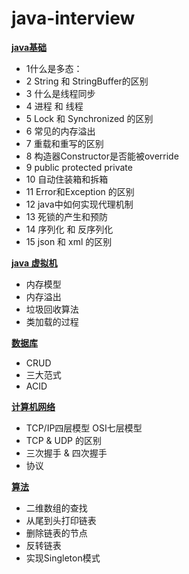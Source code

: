 # java-interview
**[java基础](src/doc/b.md)**


  - 1什么是多态：
 - 2 String 和 StringBuffer的区别
 - 3 什么是线程同步
 - 4 进程 和 线程     
  -  5 Lock 和 Synchronized 的区别
  - 6 常见的内存溢出
  - 7 重载和重写的区别                      
  - 8 构造器Constructor是否能被override      
  - 9 public protected private     
   -  10 自动住装箱和拆箱    
   - 11 Error和Exception 的区别
   - 12 java中如何实现代理机制  
  -  13 死锁的产生和预防
  -  14 序列化 和 反序列化
  -  15 json 和 xml 的区别  
 
 **[java 虚拟机](src/doc/c.md)**
 
  

  -  内存模型
  -  内存溢出
  -  垃圾回收算法 
  -  类加载的过程
   
 **[数据库](src/doc/d.md)**
 
  - CRUD
  - 三大范式
  - ACID
 
 **[计算机网络](src/doc/e.md)**
  - TCP/IP四层模型 OSI七层模型
  - TCP & UDP 的区别
  - 三次握手 & 四次握手
  - 协议
  
 
 **[算法](src/doc/f.md)**
 - 二维数组的查找
 - 从尾到头打印链表
 - 删除链表的节点
 - 反转链表
 - 实现Singleton模式
 
 